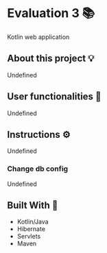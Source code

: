 # Evaluation 3 :books:

Kotlin web application

## About this project :bulb:

Undefined

## User functionalities :robot:

Undefined

## Instructions :gear:

Undefined

### Change db config

Undefined

## Built With :bricks:
- Kotlin/Java
- Hibernate
- Servlets
- Maven


